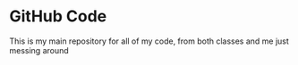 # GitHub Code
This is my main repository for all of my code, from both classes and me just messing around
